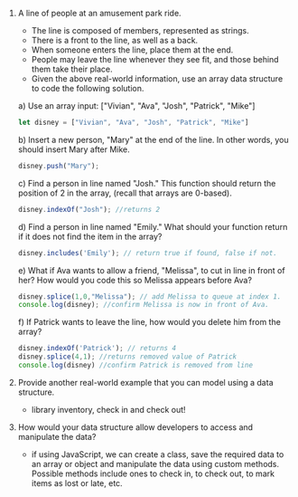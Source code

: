 1. A line of people at an amusement park ride.

   * The line is composed of members, represented as strings.
   * There is a front to the line, as well as a back.
   * When someone enters the line, place them at the end.
   * People may leave the line whenever they see fit, and those behind them take their place.
   * Given the above real-world information, use an array data structure to code the following solution.

    a) Use an array input: ["Vivian", "Ava", "Josh", "Patrick", "Mike"]

    ```JavaScript
    let disney = ["Vivian", "Ava", "Josh", "Patrick", "Mike"]
    ```

    b) Insert a new person, "Mary" at the end of the line. In other words, you should insert Mary after Mike.

    ``` js
    disney.push("Mary");
    ```

    c) Find a person in line named "Josh." This function should return the position of 2 in the array, (recall that arrays are 0-based).

    ``` js
    disney.indexOf("Josh"); //returns 2
    ```

    d) Find a person in line named "Emily." What should your function return if it does not find the item in the array?

    ``` JavaScript
    disney.includes('Emily'); // return true if found, false if not.
    ```

    e) What if Ava wants to allow a friend, "Melissa", to cut in line in front of her? How would you code this so Melissa appears before Ava?

    ``` JavaScript
    disney.splice(1,0,"Melissa"); // add Melissa to queue at index 1.
    console.log(disney); //confirm Melissa is now in front of Ava.
    ```
        
    f) If Patrick wants to leave the line, how would you delete him from the array?

    ``` js
    disney.indexOf('Patrick'); // returns 4
    disney.splice(4,1); //returns removed value of Patrick
    console.log(disney) //confirm Patrick is removed from line
    ```

2. Provide another real-world example that you can model using a data structure.
	- library inventory, check in and check out!

3. How would your data structure allow developers to access and manipulate the data?
	- if using JavaScript, we can create a class, save the required data to an array or object and manipulate the data using custom methods. Possible methods include ones to check in, to check out, to mark items as lost or late, etc.
<!--stackedit_data:
eyJoaXN0b3J5IjpbLTE1NjE4NzI5MTQsLTMxMjMzODA5N119
-->